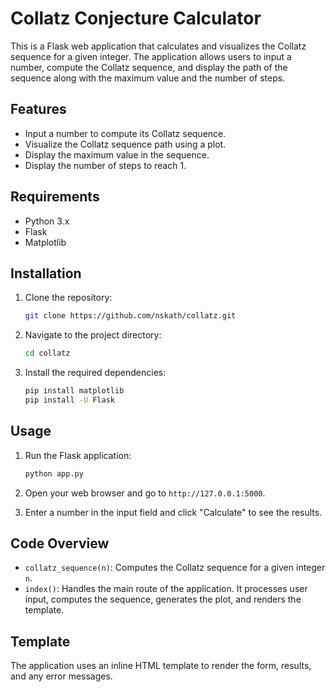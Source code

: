
# Collatz Conjecture Calculator

This is a Flask web application that calculates and visualizes the Collatz sequence for a given integer. The application allows users to input a number, compute the Collatz sequence, and display the path of the sequence along with the maximum value and the number of steps.

## Features

- Input a number to compute its Collatz sequence.
- Visualize the Collatz sequence path using a plot.
- Display the maximum value in the sequence.
- Display the number of steps to reach 1.

## Requirements

- Python 3.x
- Flask
- Matplotlib

## Installation

1. Clone the repository:
   ```sh
   git clone https://github.com/nskath/collatz.git
   ```
2. Navigate to the project directory:
   ```sh
   cd collatz
   ```
3. Install the required dependencies:
   ```sh
   pip install matplotlib
   pip install -U Flask
   ```

## Usage

1. Run the Flask application:
   ```sh
   python app.py
   ```
2. Open your web browser and go to `http://127.0.0.1:5000`.

3. Enter a number in the input field and click "Calculate" to see the results.

## Code Overview

- `collatz_sequence(n)`: Computes the Collatz sequence for a given integer `n`.
- `index()`: Handles the main route of the application. It processes user input, computes the sequence, generates the plot, and renders the template.

## Template

The application uses an inline HTML template to render the form, results, and any error messages.

